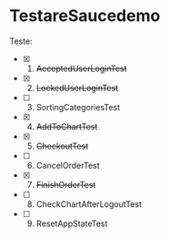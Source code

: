 # TestareSaucedemo

Teste:
- [x] 1. <del>AcceptedUserLoginTest</del>
- [x] 2. <del>LockedUserLoginTest</del>
- [ ] 3. SortingCategoriesTest
- [x] 4. <del>AddToChartTest</del>
- [x] 5. <del>CheckoutTest</del>
- [ ] 6. CancelOrderTest
- [x] 7. <del>FinishOrderTest</del>
- [ ] 8. CheckChartAfterLogoutTest
- [ ] 9. ResetAppStateTest
